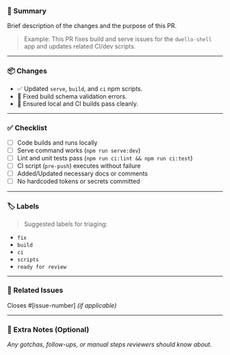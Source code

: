 ### 🚀 Summary

Brief description of the changes and the purpose of this PR.

> Example:
> This PR fixes build and serve issues for the `dwello-shell` app and updates related CI/dev scripts.

---

### 📦 Changes

- ✅ Updated `serve`, `build`, and `ci` npm scripts.
- 🔧 Fixed build schema validation errors.
- 🧪 Ensured local and CI builds pass cleanly.

---

### ✅ Checklist

- [ ] Code builds and runs locally
- [ ] Serve command works (`npm run serve:dev`)
- [ ] Lint and unit tests pass (`npm run ci:lint && npm run ci:test`)
- [ ] CI script (`pre-push`) executes without failure
- [ ] Added/Updated necessary docs or comments
- [ ] No hardcoded tokens or secrets committed

---

### 🏷️ Labels

> Suggested labels for triaging:
- `fix`
- `build`
- `ci`
- `scripts`
- `ready for review`

---

### 📌 Related Issues

Closes #[issue-number] _(if applicable)_

---

### 🤖 Extra Notes (Optional)

_Any gotchas, follow-ups, or manual steps reviewers should know about._

